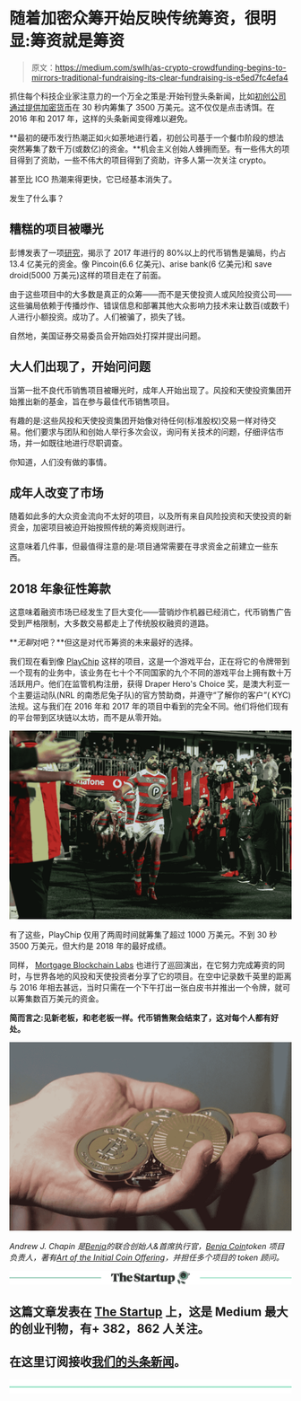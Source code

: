 # 随着加密众筹开始反映传统筹资，很明显:筹资就是筹资

> 原文：<https://medium.com/swlh/as-crypto-crowdfunding-begins-to-mirrors-traditional-fundraising-its-clear-fundraising-is-e5ed7fc4efa4>

抓住每个科技企业家注意力的一个万全之策是:开始刊登头条新闻，比如[初创公司通过提供加密货币](http://fortune.com/2017/06/01/startup-crypto-currency/)在 30 秒内筹集了 3500 万美元。这不仅仅是点击诱饵。在 2016 年和 2017 年，这样的头条新闻变得难以避免。

**最初的硬币发行热潮正如火如荼地进行着，初创公司基于一个餐巾阶段的想法突然筹集了数千万(或数亿)的资金。**机会主义创始人蜂拥而至。有一些伟大的项目得到了资助，一些不伟大的项目得到了资助，许多人第一次关注 crypto。

甚至比 ICO 热潮来得更快，它已经基本消失了。

发生了什么事？

## 糟糕的项目被曝光

彭博发表了一项[研究](https://research.bloomberg.com/pub/res/d28giW28tf6G7T_Wr77aU0gDgFQ)，揭示了 2017 年进行的 80%以上的代币销售是骗局，约占 13.4 亿美元的资金。像 Pincoin(6.6 亿美元)、arise bank(6 亿美元)和 save droid(5000 万美元)这样的项目走在了前面。

由于这些项目中的大多数是真正的众筹——而不是天使投资人或风险投资公司——这些骗局依赖于传播炒作、错误信息和部署其他大众影响力技术来让数百(或数千)人进行小额投资。成功了。人们被骗了，损失了钱。

自然地，美国证券交易委员会开始四处打探并提出问题。

## 大人们出现了，开始问问题

当第一批不良代币销售项目被曝光时，成年人开始出现了。风投和天使投资集团开始推出新的基金，旨在参与最佳代币销售项目。

有趣的是:这些风投和天使投资集团开始像对待任何(标准股权)交易一样对待交易。他们要求与团队和创始人举行多次会议，询问有关技术的问题，仔细评估市场，并一如既往地进行尽职调查。

你知道，人们没有做的事情。

## 成年人改变了市场

随着如此多的大众资金流向不太好的项目，以及所有来自风险投资和天使投资的新资金，加密项目被迫开始按照传统的筹资规则进行。

这意味着几件事，但最值得注意的是:项目通常需要在寻求资金之前建立一些东西。

## 2018 年象征性筹款

这意味着融资市场已经发生了巨大变化——营销炒作机器已经消亡，代币销售广告受到严格限制，大多数交易都走上了传统股权融资的道路。

***无聊*对吧？**但这是对代币筹资的未来最好的选择。

我们现在看到像 [PlayChip](https://www.playchip.global/) 这样的项目，这是一个游戏平台，正在将它的令牌带到一个现有的业务中，该业务在七十个不同国家的九个不同的游戏平台上拥有数十万活跃用户。他们在监管机构注册，获得 Draper Hero's Choice 奖，是澳大利亚一个主要运动队(NRL 的南悉尼兔子队)的官方赞助商，并遵守“了解你的客户”( KYC)法规。这与我们在 2016 年和 2017 年的项目中看到的完全不同。他们将他们现有的平台带到区块链以太坊，而不是从零开始。

![](img/da4a3684e3838c1287fa5bd655c6c465.png)

有了这些，PlayChip 仅用了两周时间就筹集了超过 1000 万美元。不到 30 秒 3500 万美元，但大约是 2018 年的最好成绩。

同样， [Mortgage Blockchain Labs](https://morlabs.io/) 也进行了巡回演出，在它努力完成筹资的同时，与世界各地的风投和天使投资者分享了它的项目。在空中记录数千英里的距离与 2016 年相去甚远，当时只需在一个下午打出一张白皮书并推出一个令牌，就可以筹集数百万美元的资金。

**简而言之:见新老板，和老老板一样。代币销售聚会结束了，这对每个人都有好处。**

![](img/e1c394c6e399de77561233dfdb1e28ac.png)

*Andrew J. Chapin 是*[*Benja*](http://benja.co)*的联合创始人&首席执行官，*[*Benja Coin*](http://benjacoin.com)*token 项目负责人，著有*[*Art of the Initial Coin Offering*](https://www.amazon.com/Art-Initial-Coin-Offering-Crypto-Token-ebook/dp/B075RRWGT1/ref=as_li_ss_tl?ie=UTF8&qid=1510782200&sr=8-1&keywords=art+of+the+initial+coin+offering&linkCode=sl1&tag=p02bbf-20&linkId=c4fe0973e4335f975fcab74b1f62ad7e)*，并担任多个项目的 token 顾问。*

[![](img/308a8d84fb9b2fab43d66c117fcc4bb4.png)](https://medium.com/swlh)

## 这篇文章发表在 [The Startup](https://medium.com/swlh) 上，这是 Medium 最大的创业刊物，有+ 382，862 人关注。

## 在这里订阅接收[我们的头条新闻](http://growthsupply.com/the-startup-newsletter/)。

[![](img/b0164736ea17a63403e660de5dedf91a.png)](https://medium.com/swlh)